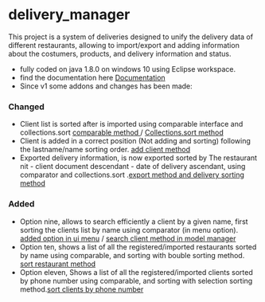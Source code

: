 # delivery_manager
This project is a system of deliveries designed to unify the delivery data of different restaurants, allowing to import/export and adding information about the costumers, products, and delivery information and status. 
- fully coded on java 1.8.0 on windows 10 using Eclipse workspace.
- find the documentation here [Documentation](doc/deliveryClassDiagram.pdf)
- Since v1 some addons and changes has been made:
### Changed
- Client list is sorted after is imported using comparable interface and collections.sort [comparable method ](src\model\Client.java)  / [Collections.sort method](src\model\Manager.java)
- Client is added in a correct position (Not adding and sorting) following the lastname/name sorting order. [add client method](src\model\Manager.java) 
- Exported delivery information, is now exported sorted by The restaurant nit - client document descendant - date of delivery ascendant, using comparator and collections.sort .[export method and delivery sorting method](src\mode\manager.java)
### Added
- Option nine, allows to search efficiently a client by a given name, first sorting the clients list by name using comparator (in menu option). [added option in ui menu](src\ui\Menu.java) / [search client method in model manager](src\model\Manager.java)
- Option ten, shows a list of all the registered/imported restaurants sorted by name using comparable, and sorting with bouble sorting method. [sort restaurant method](src\model\Manager.java)
- Option eleven, Shows a list of all the registered/imported clients sorted by phone number using comparable, and sorting with selection sorting method.[sort clients by phone number](src\model\Manager.java)